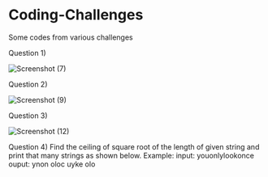 # Coding-Challenges
Some codes from various challenges

Question 1) 

![Screenshot (7)](https://user-images.githubusercontent.com/46959596/86364474-d94be480-bc95-11ea-8459-cedce1f8d1b5.png)

Question 2) 

![Screenshot (9)](https://user-images.githubusercontent.com/46959596/86364628-0e583700-bc96-11ea-9f4f-f843d3916c84.png)

Question 3)

![Screenshot (12)](https://user-images.githubusercontent.com/46959596/86377652-35b70000-bca6-11ea-90b5-b16583fb4d35.png)

Question 4)
Find the ceiling of square root of the length of given string and print that many strings as shown below.
Example:
input: youonlylookonce
ouput: ynon oloc uyke olo
